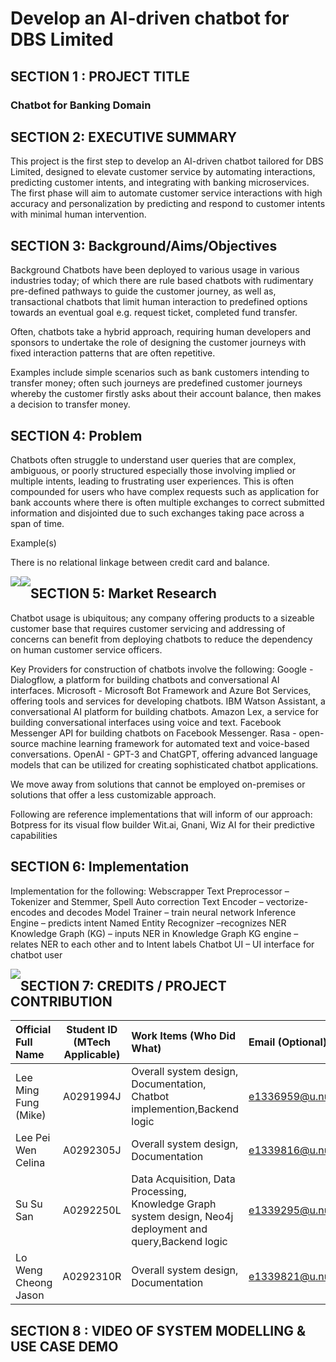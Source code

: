 # Develop an AI-driven chatbot for DBS Limited

## SECTION 1 : PROJECT TITLE

### Chatbot for Banking Domain

## SECTION 2: EXECUTIVE SUMMARY
This project is the first step
to develop an AI-driven chatbot tailored for DBS Limited, designed to elevate customer service by automating interactions, predicting customer intents, and integrating with banking microservices. The first phase will aim to automate customer service interactions with high accuracy and personalization by predicting and respond to customer intents with minimal human intervention.

## SECTION 3: Background/Aims/Objectives
Background
Chatbots have been deployed to various usage in various industries today; of which there are rule based chatbots with rudimentary pre-defined pathways to guide the customer journey, as well as, transactional chatbots that limit human interaction to predefined options towards an eventual goal e.g. request ticket, completed fund transfer.

Often, chatbots take a hybrid approach, requiring human developers and sponsors to undertake the role of designing the customer journeys with fixed interaction patterns that are often repetitive. 

Examples include simple scenarios such as bank customers intending to transfer money; often such journeys are predefined customer journeys whereby the customer firstly asks about their account balance, then makes a decision to transfer money. 

## SECTION 4: Problem
Chatbots often struggle to understand user queries that are complex, ambiguous, or poorly structured especially those involving implied or multiple intents, leading to frustrating user experiences.
This is often compounded for users who have complex requests such as application for bank accounts where there is often multiple exchanges to correct submitted information and disjointed due to such exchanges taking pace across a span of time.

Example(s)

There is no relational linkage between credit card and balance.

<img src="./img/Screenshot1.png"
     style="float: left; margin-right: 0px;" />

<img src="./img/Screenshot2.png"
     style="float: left; margin-right: 0px;" />

## SECTION 5: Market Research
Chatbot usage is ubiquitous; any company offering products to a sizeable customer base that requires customer servicing and addressing of concerns can benefit from deploying chatbots to reduce the dependency on human customer service officers.

Key Providers for construction of chatbots involve the following:
Google - Dialogflow, a platform for building chatbots and conversational AI interfaces.
Microsoft - Microsoft Bot Framework and Azure Bot Services, offering tools and services for developing chatbots.
IBM Watson Assistant, a conversational AI platform for building chatbots.
Amazon Lex, a service for building conversational interfaces using voice and text.
Facebook Messenger API for building chatbots on Facebook Messenger.
Rasa - open-source machine learning framework for automated text and voice-based conversations.
OpenAI - GPT-3 and ChatGPT, offering advanced language models that can be utilized for creating sophisticated chatbot applications.

We move away from solutions that cannot be employed on-premises or solutions that offer a less customizable approach.

Following are reference implementations that will inform of our approach:
Botpress for its visual flow builder
Wit.ai, Gnani, Wiz AI for their predictive capabilities

## SECTION 6: Implementation
Implementation for the following:
 Webscrapper
 Text Preprocessor – Tokenizer and Stemmer, Spell Auto correction
 Text Encoder – vectorize-encodes and decodes
 Model Trainer – train neural network
 Inference Engine – predicts intent 
 Named Entity Recognizer –recognizes NER
 Knowledge Graph (KG) – inputs NER in Knowledge Graph
 KG engine – relates NER to each other and to Intent labels
 Chatbot UI – UI interface for chatbot user

<img src="./img/Screenshot3.png"
     style="float: left; margin-right: 0px;" />

## SECTION 7: CREDITS / PROJECT CONTRIBUTION
| Official Full Name  | Student ID (MTech Applicable)  | Work Items (Who Did What) | Email (Optional) |
| :------------ |:---------------:| :-----| :-----|
| Lee Ming Fung (Mike) | A0291994J | Overall system design, Documentation, Chatbot implemention,Backend logic | e1336959@u.nus.edu |
| Lee Pei Wen Celina | A0292305J | Overall system design, Documentation| e1339816@u.nus.edu |
| Su Su San | A0292250L | Data Acquisition, Data Processing, Knowledge Graph system design, Neo4j deployment and query,Backend logic | e1339295@u.nus.edu |
| Lo Weng Cheong Jason | A0292310R | Overall system design, Documentation | e1339821@u.nus.edu |

## SECTION 8 : VIDEO OF SYSTEM MODELLING & USE CASE DEMO
